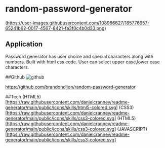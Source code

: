 # random-password-generator


 (https://user-images.githubusercontent.com/108966627/185776957-65241b62-0017-4567-8421-fa3f0c4b0d33.png)
 
 
 ## Application
 Password generator has user choice and special characters along with numbers. 
 Built with html css code. User can select upper case,lower case characters.
 
 
 ##Github
 ![github](https://user-images.githubusercontent.com/108966627/185776957-65241b62-0017-4567-8421-fa3f0c4b0d33.png)
 
 https://github.com/brandondijon/random-password-generator
 
 ##Tech
 (HTML5)[https://raw.githubusercontent.com/danielcranney/readme-generator/main/public/icons/skills/html5-colored.svg]
 (CSS3)[https://raw.githubusercontent.com/danielcranney/readme-generator/main/public/icons/skills/css3-colored.svg]
 (HTML5)[https://raw.githubusercontent.com/danielcranney/readme-generator/main/public/icons/skills/css3-colored.svg]
 (JAVASCRIPT)[https://raw.githubusercontent.com/danielcranney/readme-generator/main/public/icons/skills/css3-colored.svg]
 
 
 
 
